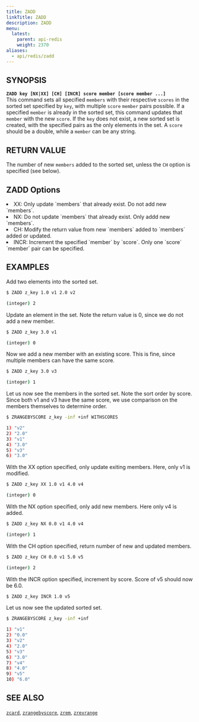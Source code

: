 ```yaml
---
title: ZADD
linkTitle: ZADD
description: ZADD
menu:
  latest:
    parent: api-redis
    weight: 2370
aliases:
  - api/redis/zadd
---
```


## SYNOPSIS
<b>`ZADD key [NX|XX] [CH] [INCR] score member [score member ...]`</b><br>
This command sets all specified `members` with their respective `scores` in the sorted set 
specified by `key`, with multiple `score` `member` pairs possible. If a specified `member` is already in
the sorted set, this command updates that `member` with the new `score`. If the `key` does not exist, a new sorted set
is created, with the specified pairs as the only elements in the set. A `score` should be a double, 
while a `member` can be any string.

## RETURN VALUE
The number of new `members` added to the sorted set, unless the `CH` option is specified (see below).

## ZADD Options
<li> XX: Only update `members` that already exist. Do not add new `members`.</li>
<li> NX: Do not update `members` that already exist. Only addd new `members`.</li>
<li> CH: Modify the return value from new `members` added to `members` added or updated.</li>
<li> INCR: Increment the specified `member` by `score`. Only one `score` `member` pair can be specified.</li>

## EXAMPLES

Add two elements into the sorted set.
```{.sh .copy .separator-dollar}
$ ZADD z_key 1.0 v1 2.0 v2
```
```sh
(integer) 2
```

Update an element in the set. Note the return value is 0, since we do not add a new member.
```{.sh .copy .separator-dollar}
$ ZADD z_key 3.0 v1
```
```sh
(integer) 0
```

Now we add a new member with an existing score. This is fine, since multiple members can have the same score.
```{.sh .copy .separator-dollar}
$ ZADD z_key 3.0 v3
```
```sh
(integer) 1
```

Let us now see the members in the sorted set. Note the sort order by score. Since both v1 and v3 have the same score, we use comparison on the members themselves to determine order.
```{.sh .copy .separator-dollar}
$ ZRANGEBYSCORE z_key -inf +inf WITHSCORES
```
```sh
1) "v2"
2) "2.0"
3) "v1"
4) "3.0"
5) "v3"
6) "3.0"
```

With the XX option specified, only update exiting members. Here, only v1 is modified.
```{.sh .copy .separator-dollar}
$ ZADD z_key XX 1.0 v1 4.0 v4
```
```sh
(integer) 0
```

With the NX option specified, only add new members. Here only v4 is added.
```{.sh .copy .separator-dollar} 
$ ZADD z_key NX 0.0 v1 4.0 v4
```
```sh
(integer) 1
```

With the CH option specified, return number of new and updated members.
```{.sh .copy .separator-dollar}
$ ZADD z_key CH 0.0 v1 5.0 v5
```
```sh
(integer) 2 
```

With the INCR option specified, increment by score. Score of v5 should now be 6.0.
```{.sh .copy .separator-dollar}
$ ZADD z_key INCR 1.0 v5
```

Let us now see the updated sorted set.
```{.sh .copy .separator-dollar}
$ ZRANGEBYSCORE z_key -inf +inf
```
```sh
1) "v1"
2) "0.0"
3) "v2"
4) "2.0"
5) "v3"
6) "3.0"
7) "v4"
8) "4.0"
9) "v5"
10) "6.0"
```

## SEE ALSO
[`zcard`](../zcard/), [`zrangebyscore`](../zrangebyscore/), [`zrem`](../zrem/), [`zrevrange`](../zrevrange)
